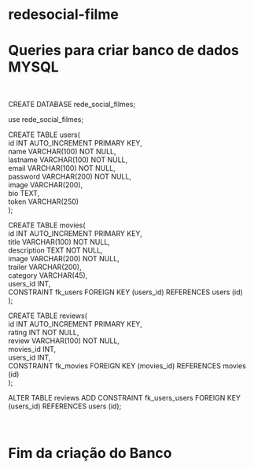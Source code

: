 ﻿# redesocial-filme


# Queries para criar banco de dados MYSQL
<br>
<p align = "justify">CREATE DATABASE rede_social_filmes;

use rede_social_filmes;

CREATE TABLE users(<br>
id INT AUTO_INCREMENT PRIMARY KEY,<br>
name VARCHAR(100) NOT NULL,<br>
lastname VARCHAR(100) NOT NULL,<br>
email VARCHAR(100) NOT NULL,<br>
password VARCHAR(200) NOT NULL,<br>
image VARCHAR(200),<br>
bio TEXT,<br>
token VARCHAR(250)<br>
);<br>

CREATE TABLE movies(<br>
id INT AUTO_INCREMENT PRIMARY KEY,<br>
title VARCHAR(100) NOT NULL,<br>
description TEXT NOT NULL,<br>
image VARCHAR(200) NOT NULL,<br>
trailer VARCHAR(200),<br>
category VARCHAR(45),<br>
users_id INT,<br>
CONSTRAINT fk_users FOREIGN KEY (users_id) REFERENCES users (id)<br>
);

CREATE TABLE reviews(<br>
id INT AUTO_INCREMENT PRIMARY KEY,<br>
rating INT NOT NULL,<br>
review VARCHAR(100) NOT NULL,<br>
movies_id INT,<br>
users_id INT,<br>
CONSTRAINT fk_movies FOREIGN KEY (movies_id) REFERENCES movies (id)<br>
);

ALTER TABLE reviews ADD CONSTRAINT fk_users_users FOREIGN KEY (users_id) REFERENCES users (id);
</p>
<br>

# Fim da criação do Banco
